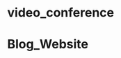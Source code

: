 # video_conference

# Blog_Website
<!-- Hello Everyone I Harshal Honde Doing my Full Stack with Mern stack -->
<!-- See https://harshalhonde.netlify.app for more about Harshal Honde -->


<!-- About this project -->

<!-- This project contain 1 Main files
        1) my-app

    1)Frontend :- In Frontend file I have exicutied all the client side rendering it include many key concept of React, Redux-Toolkit, React-router-dom and many more. I have less code to do more functionality in this project I have use zegocloud for full functinality of video conference.


    * To run the file 
        1) Frontend :- Ensure that this two command you should run in particular frontend folder
            a)npm install
            b)npm start
 -->


 <!-- Created and Writen from Harshal Honde -->


